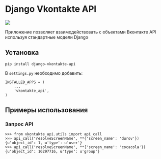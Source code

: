 # Django Vkontakte API

<a href="https://travis-ci.org/ramusus/django-vkontakte-api" title="Django Vkontakte API Travis Status"><img src="https://secure.travis-ci.org/ramusus/django-vkontakte-api.png"></a>

Приложение позволяет взаимодействовать с объектами Вконтакте API используя стандартные модели Django

## Установка

    pip install django-vkontakte-api

В `settings.py` необходимо добавить:

    INSTALLED_APPS = (
        ...
        'vkontakte_api',
    )

## Примеры использования

### Запрос API

    >>> from vkontakte_api.utils import api_call
    >>> api_call('resolveScreenName', **{'screen_name': 'durov'})
    {u'object_id': 1, u'type': u'user'}
    >>> api_call('resolveScreenName', **{'screen_name': 'cocacola'})
    {u'object_id': 16297716, u'type': u'group'}
